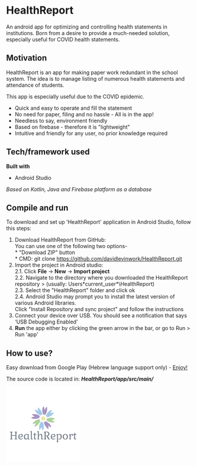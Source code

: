 # HealthReport

An android app for optimizing and controlling health statements in institutions.
Born from a desire to provide a much-needed solution, especially useful for COVID health statements. 

## Motivation

HealthReport is an app for making paper work redundant in the school system.
The idea is to manage listing of numerous health statements and attendance of students.

This app is especially useful due to the COVID epidemic.
* Quick and easy to operate and fill the statement
* No need for paper, filing and no hassle - All is in the app!
* Needless to say, environment friendly
* Based on firebase - therefore it is "lightweight"
* Intuitive and friendly for any user, no prior knowledge required

## Tech/framework used

**Built with**
* Android Studio

*Based on Kotlin, Java and Firebase platform as a database*

## Compile and run
To download and set up 'HealthReport' application in Android Studio, follow this steps:

1. Download HealthReport from GitHub: <br/>
	You can use one of the following two options- <br/>
		* "Download ZIP" button <br/>
		* CMD: git clone https://github.com/davidlevinwork/HealthReport.git <br/>
2. Import the project in Android studio: <br/>
	2.1. Click **File** -> **New** -> **Import project** <br/>
	2.2. Navigate to the directory where you downloaded the HealthReport repository > (usually: Users\*current_user*\HealthReport) <br/>
	2.3. Select the "HealthReport" folder and click ok <br/>
	2.4. Android Studio may prompt you to install the latest version of various Android libraries.  <br/>
             Click "Install Repository and sync project" and follow the instructions <br/>
3. Connect your device over USB. You should see a notification that says ‘USB Debugging Enabled’ <br/>
4. **Run** the app either by clicking the green arrow in the bar, or go to Run > Run 'app' <br/>

## How to use?
Easy download from Google Play (Hebrew language support only) -
[Enjoy!](https://play.google.com/store/apps/details?id=com.davidlevin40.app)

The source code is located in: ***HealthReport/app/src/main/***

![](HealthReport_logo.png)
